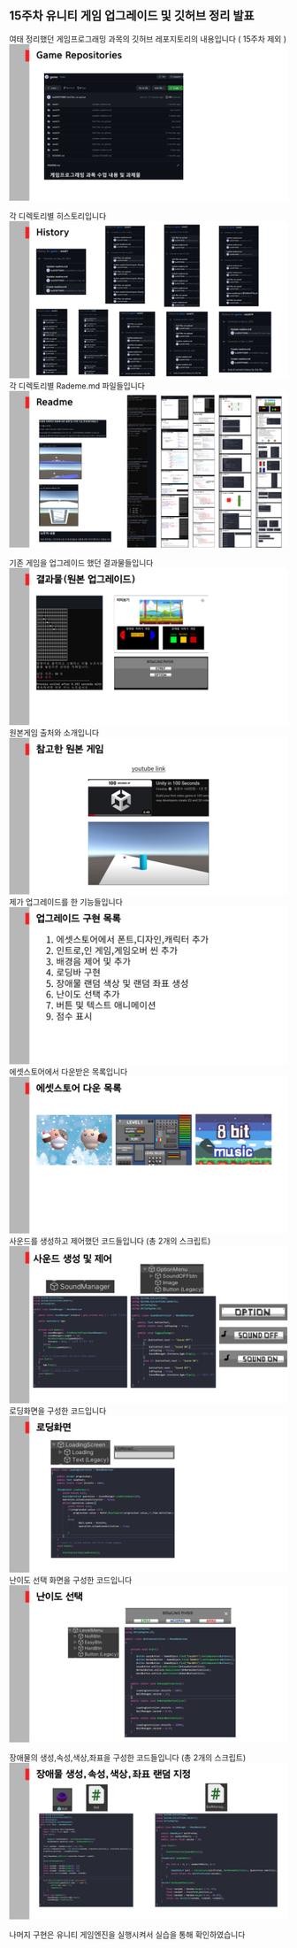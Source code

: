 ## 15주차 유니티 게임 업그레이드 및 깃허브 정리 발표 

여태 정리했던 게임프로그래밍 과목의 깃허브 레포지토리의 내용입니다 ( 15주차 제외 ) 
![Screenshot](./img/003.jpg)

각 디렉토리별 히스토리입니다
![Screenshot](./img/004.jpg)
각 디렉토리별 Rademe.md 파일들입니다
![Screenshot](./img/005.jpg)

기존 게임을 업그레이드 했던 결과물들입니다
![Screenshot](./img/006.jpg)
원본게임 출처와 소개입니다 
![Screenshot](./img/007.jpg)
제가 업그레이드를 한 기능들입니다
![Screenshot](./img/008.jpg)
에셋스토어에서 다운받은 목록입니다
![Screenshot](./img/009.jpg)
사운드를 생성하고 제어했던 코드들입니다 (총 2개의 스크립트)
![Screenshot](./img/010.jpg)
로딩화면을 구성한 코드입니다
![Screenshot](./img/011.jpg)
난이도 선택 화면을 구성한 코드입니다
![Screenshot](./img/012.jpg)


장애물의 생성,속성,색상,좌표을 구성한 코드들입니다 (총 2개의 스크립트)
![Screenshot](./img/013.jpg)

나머지 구현은 유니티 게임엔진을 실행시켜서 실습을 통해 확인하였습니다

